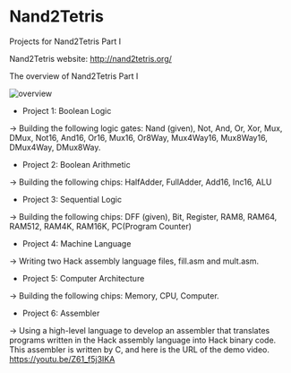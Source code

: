 # Nand2Tetris
Projects for Nand2Tetris Part I

Nand2Tetris website: http://nand2tetris.org/

The overview of Nand2Tetris Part I

![overview](https://github.com/harrylu0709/Nand2Tetris/assets/134115124/3402391e-8cd5-4171-9be8-3eb3d1b14c14)



* Project 1: Boolean Logic

-> Building the following logic gates: Nand (given), Not, And, Or, Xor, Mux, DMux, Not16, And16, Or16, Mux16, Or8Way, Mux4Way16, Mux8Way16, DMux4Way, DMux8Way.


* Project 2: Boolean Arithmetic

-> Building the following chips: HalfAdder, FullAdder, Add16, Inc16, ALU


* Project 3: Sequential Logic   

-> Building the following chips: DFF (given), Bit, Register, RAM8, RAM64, RAM512, RAM4K, RAM16K, PC(Program Counter)


* Project 4: Machine Language 

-> Writing two Hack assembly language files, fill.asm and mult.asm.


* Project 5: Computer Architecture  

-> Building the following chips: Memory, CPU, Computer.

* Project 6: Assembler  

-> Using a high-level language to develop an assembler that translates programs written in the Hack assembly language into Hack binary code. This assembler is written    by C, and here is the URL of the demo video. https://youtu.be/Z61_f5j3IKA
